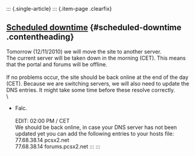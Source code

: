 ::: {.single-article}
::: {.item-page .clearfix}
## [Scheduled downtime](/103-scheduled-downtime-2010.html) {#scheduled-downtime .contentheading}

Tomorrow (12/11/2010) we will move the site to another server.\
The current server will be taken down in the morning (CET). This means
that the portal and forums will be offline.\
\
If no problems occur, the site should be back online at the end of the
day (CET). Because we are switching servers, we will also need to update
the DNS entries. It might take some time before these resolve
correctly.\
\
- Falc.\
\
EDIT: 02:00 PM / CET\
We should be back online, in case your DNS server has not been updated
yet you can add the following entries to your hosts file:\
77.68.38.14 pcsx2.net\
77.68.38.14 forums.pcsx2.net
:::
:::
